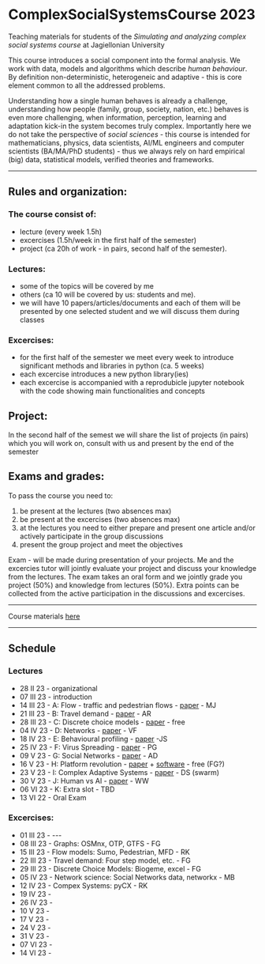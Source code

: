 # ComplexSocialSystemsCourse 2023

Teaching materials for students of the _Simulating and analyzing complex social systems course_ at Jagiellonian University

This course introduces a social component into the formal analysis. We work with data, models and algorithms which describe _human behaviour_. By definition non-deterministic, heterogeneic and adaptive - this is core element common to all the addressed problems. 

Understanding how a single human behaves is already a challenge, understanding how people (family, group, society, nation, etc.) behaves is even more challenging, when information, perception, learning and adaptation kick-in the system becomes truly complex. Importantly here we do not take the perspective of _social sciences_ - this course is intended for mathematicians, physics, data scientists, AI/ML engineers and computer scientists (BA/MA/PhD students) - thus we always rely on hard empirical (big) data, statistical models, verified theories and frameworks.



---

## Rules and organization:

### The course consist of:
* lecture (every week 1.5h)
* excercises (1.5h/week in the first half of the semester)
* project (ca 20h of work - in pairs, second half of the semester).

### Lectures:

* some of the topics will be covered by me
* others (ca 10 will be covered by us: students and me).
* we will have 10 papers/articles/documents and each of them will be presented by one selected student and we will discuss them during classes



### Excercises:

* for the first half of the semester we meet every week to introduce significant methods and libraries in python (ca. 5 weeks)
* each excercise introduces a new python library(ies)
* each excercise is accompanied with a reprodubicle jupyter notebook with the code showing main functionalities and concepts

## Project:

In the second half of the semest we will share the list of projects (in pairs) which you will work on, consult with us and present by the end of the semester

## Exams and grades:

To pass the course you need to:
1. be present at the lectures (two absences max) 
2. be present at the excercises (two absences max)
3. at the lectures you need to either prepare and present one article and/or actively participate in the group discussions
4. present the group project and meet the objectives

Exam - will be made during presentation of your projects. Me and the excercies tutor will jointly evaluate your project and discuss your knowledge from the lectures. The exam takes an oral form and we jointly grade you project (50%) and knowledge from lectures (50%). Extra points can be collected from the active participation in the discussions and excercises.

---

Course materials [here](https://github.com/RafalKucharskiPK/ComplexSocialSystemsCourse/blob/main/Course.ipynb)

----

## Schedule

### Lectures

* 28 II 23 - organizational
* 07 III 23 - introduction
* 14 III 23 - A: Flow - traffic and pedestrian flows - [paper](https://github.com/RafalKucharskiPK/ComplexSocialSystemsCourse/blob/main/papers/helbing_pedestrians.pdf) - MJ
* 21 III 23 - B: Travel demand - [paper](https://github.com/RafalKucharskiPK/ComplexSocialSystemsCourse/blob/main/papers/gonzales_mobility.pdf) - AR
* 28 III 23 - C: Discrete choice models - [paper](https://github.com/RafalKucharskiPK/ComplexSocialSystemsCourse/blob/main/papers/train_logit.pdf) - free 
* 04 IV 23 - D: Networks - [paper](http://networksciencebook.com/chapter/2) - VF
* 18 IV 23 - E: Behavioural profiling - [paper](/papers/kosinski.pdf) -JS
* 25 IV 23 - F: Virus Spreading - [paper](http://networksciencebook.com/chapter/10) - PG
* 09 V 23 - G: Social Networks - [paper](/papers/fake.pdf) - AD
* 16 V 23 - H: Platform revolution - [paper](https://arxiv.org/abs/2011.12827) + [software](https://github.com/RafalKucharskiPK/MaaSSim/)  - free (FG?)
* 23 V 23 - I: Complex Adaptive Systems - [paper](/papers/animal_collective_behaviour.pdf) - DS (swarm)
* 30 V 23 - J: Human vs AI - [paper](/papers/starcraft.pdf) - WW
* 06 VI 23 - K: Extra slot - TBD
* 13 VI 22 - Oral Exam

### Excercises:

* 01 III 23 - ---
* 08 III 23 - Graphs: OSMnx, OTP, GTFS - FG
* 15 III 23 - Flow models: Sumo, Pedestrian, MFD - RK
* 22 III 23 - Travel demand: Four step model, etc. - FG
* 29 III 23 - Discrete Choice Models: Biogeme, excel - FG
* 05 IV 23 - Network science: Social Networks data, networkx - MB
* 12 IV 23 - Compex Systems: pyCX - RK
* 19 IV 23 -
* 26 IV 23 -
* 10 V 23 -
* 17 V 23 -
* 24 V 23 -
* 31 V 23 -
* 07 VI 23 -
* 14 VI 23 - 
